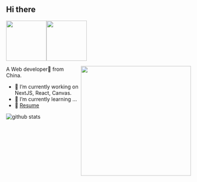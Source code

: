 


<h2>Hi there</h2>

<img src="https://media.giphy.com/media/llarwdtFqG63IlqUR1/giphy.gif" width="110"/><img src="https://media.giphy.com/media/Q7SKqn3G97xpmfSOvG/giphy.gif" width="110" />


<img align="right" src="https://i.giphy.com/media/xT9Igs0evvlM6OiZ7a/giphy-downsized.gif" width="300" />

A Web developer🎯 from China.
- 🔭 I’m currently working on NextJS, React, Canvas.
- 🌱 I’m currently learning ...
- 📝 [Resume]()

![github stats](https://github-readme-stats.vercel.app/api?username=onlyhom&show_icons=true)


<!--
Here are some ideas to get you started:

- 🔭 I’m currently working on ...
- 🌱 I’m currently learning ...
- 👯 I’m looking to collaborate on ...
- 🤔 I’m looking for help with ...
- 💬 Ask me about ...
- 📫 How to reach me: ...
- 😄 Pronouns: ...
- ⚡ Fun fact: ...
-->

